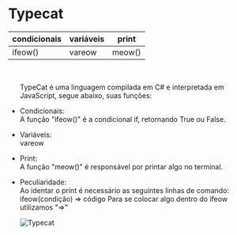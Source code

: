 # Typecat
|condicionais|variáveis|print
|--|--|--|
|ifeow()|vareow|meow()


<ul>
  <br>
  <p>TypeCat é uma linguagem compilada em C# e interpretada em JavaScript, segue abaixo, suas funções:
  <br></p>
  <li>Condicionais:</li>
  A função "ifeow()" é a condicional if, retornando True ou False.
  <br>
  <p><li>Variáveis:</li>
  vareow<br></p>
  
  <p><li>Print:</li>
  A função "meow()" é responsável por printar algo no terminal.
  <br></p>
  <li>Peculiaridade:</li>
  Ao identar o print é necessário as seguintes linhas de comando:
  ifeow(condição)
  	=> código
  Para se colocar algo dentro do ifeow utilizamos "=>"



![Typecat](https://raw.githubusercontent.com/babislz/img/main/gato.png)
